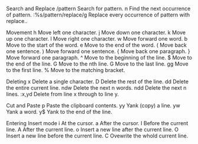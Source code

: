 Search and Replace
/pattern
Search for pattern.
n
Find the next occurrence of pattern.
:%s/pattern/replace/g
Replace every occurrence of pattern with replace..

Movement
h
Move left one character.
j
Move down one character.
k
Move up one character.
l
Move right one character.
w
Move forward one word.
b
Move to the start of the word.
e
Move to the end of the word.
(
Move back one sentence.
)
Move forward one sentence.
{
Move back one paragraph.
}
Move forward one paragraph.
^
Move to the beginning of the line.
$
Move to the end of the line.
<n>G
Move to the nth line.
G
Move to the last line.
gg
Move to the first line.
%
Move to the matching bracket.
  
Deleting
x
Delete a single character.
D
Delete the rest of the line.
dd
Delete the entire current line.
ndw
Delete the next n words.
ndd
Delete the next n lines.
:x,yd
Delete from line x through to line y.

  Cut and Paste
p
Paste the clipboard contents.
yy
Yank (copy) a line.
yw
Yank a word.
y$
Yank to the end of the line.

  
Entering Insert mode
i
At the cursor.
a
After the cursor.
I
Before the current line.
A
After the current line.
o
Insert a new line after the current line.
O
Insert a new line before the current line.
C
Ovewrite the whold current line.
